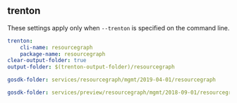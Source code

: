 
## trenton

These settings apply only when `--trenton` is specified on the command line.

``` yaml $(trenton)
trenton:
    cli-name: resourcegraph
    package-name: resourcegraph
clear-output-folder: true
output-folder: $(trenton-output-folder)/resourcegraph
```

``` yaml $(tag) == 'package-2019-04' && $(trenton)
gosdk-folder: services/resourcegraph/mgmt/2019-04-01/resourcegraph
```

``` yaml $(tag) == 'package-2018-09-preview' && $(trenton)
gosdk-folder: services/preview/resourcegraph/mgmt/2018-09-01/resourcegraph
```
